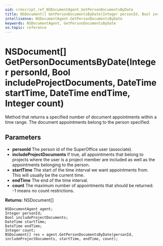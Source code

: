 ```yaml
---
uid: crmscript_ref_NSDocumentAgent_GetPersonDocumentsByDate
title: NSDocument[] GetPersonDocumentsByDate(Integer personId, Bool includeProjectDocuments, DateTime startTime, DateTime endTime, Integer count)
intellisense: NSDocumentAgent.GetPersonDocumentsByDate
keywords: NSDocumentAgent, GetPersonDocumentsByDate
so.topic: reference
---
```


# NSDocument[] GetPersonDocumentsByDate(Integer personId, Bool includeProjectDocuments, DateTime startTime, DateTime endTime, Integer count)

Method that returns a specified number of document appointments within a time range. The document appointments belong to the person specified. 

## Parameters

* **personId** The person id of the SuperOffice user (associate).
* **includeProjectDocuments** If true, all appointments that belong to projects where the user is a project member are included as well as the appointments belonging to the person.
* **startTime** The start of the time interval we want appointments from. This will usually be the current time.
* **endTime** The end of the time interval.
* **count** The maximum number of appointments that should be returned. -1 means no count restrictions.

**Returns:** NSDocument[]

```crmscript
NSDocumentAgent agent;
Integer personId;
Bool includeProjectDocuments;
DateTime startTime;
DateTime endTime;
Integer count;
NSDocument[] res = agent.GetPersonDocumentsByDate(personId, includeProjectDocuments, startTime, endTime, count);
```

